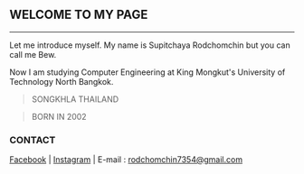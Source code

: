 ## __WELCOME TO MY PAGE__

---

Let me introduce myself. My name is Supitchaya Rodchomchin but you can call me Bew.

Now I am studying Computer Engineering at King Mongkut's University of Technology North Bangkok.




> SONGKHLA
> THAILAND

> BORN IN 2002





### __CONTACT__  

[Facebook] | [Instagram] | E-mail : rodchomchin7354@gmail.com

[Facebook]: https://www.facebook.com/supitchaya.rodchomchin
[Instagram]: https://www.instagram.com/13ew_45
